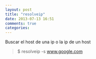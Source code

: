 ```yaml
---
layout: post
title: "resolveip"
date: 2013-07-13 16:51
comments: true
categories: 
---
```

Buscar el host de una ip o la ip de un host

>$ resolveip -s www.google.com

